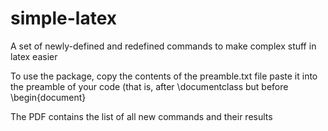 # simple-latex
A set of newly-defined and redefined commands to make complex stuff in latex easier

To use the package, copy the contents of the preamble.txt file paste it into the preamble of your code (that is, after \documentclass but before \begin{document}

The PDF contains the list of all new commands and their results

